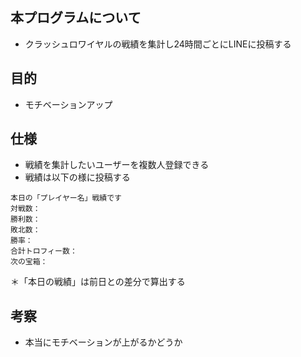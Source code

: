 ## 本プログラムについて
- クラッシュロワイヤルの戦績を集計し24時間ごとにLINEに投稿する

## 目的
- モチベーションアップ

## 仕様
- 戦績を集計したいユーザーを複数人登録できる
- 戦績は以下の様に投稿する
```
本日の「プレイヤー名」戦績です
対戦数：
勝利数：
敗北数：
勝率：
合計トロフィー数：
次の宝箱：
```
＊「本日の戦績」は前日との差分で算出する

## 考察
- 本当にモチベーションが上がるかどうか
